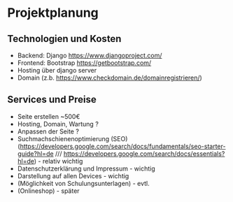 # Projektplanung

## Technologien und Kosten

* Backend: Django https://www.djangoproject.com/
* Frontend: Bootstrap https://getbootstrap.com/
* Hosting über django server
* Domain (z.b. https://www.checkdomain.de/domainregistrieren/) 

## Services und Preise

* Seite erstellen ~500€
* Hosting, Domain, Wartung ?
* Anpassen der Seite ?
* Suchmachschienenoptimierung (SEO) (https://developers.google.com/search/docs/fundamentals/seo-starter-guide?hl=de ///
  https://developers.google.com/search/docs/essentials?hl=de) - relativ wichtig
* Datenschutzerklärung und Impressum - wichtig
* Darstellung auf allen Devices - wichtig
* (Möglichkeit von Schulungsunterlagen) - evtl.
* (Onlineshop) - später
